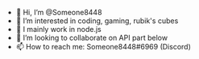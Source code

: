- 👋 Hi, I’m @Someone8448
- 👀 I’m interested in coding, gaming, rubik's cubes
- 🌱 I mainly work in node.js
- 💞️ I’m looking to collaborate on API part below
- 📫 How to reach me: Someone8448#6969 (Discord)
